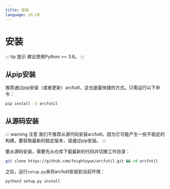 ```yaml
---
title: 安装
language: zh-CN
---
```


# 安装

::: tip 提示
建议使用Python >= 3.8。
:::

## 从pip安装

推荐通过pip安装（或者更新）arcfutil，这也是最快捷的方式。只需运行以下命令：

```bash
pip install -U arcfutil
```

## 从源码安装

::: warning 注意
我们不推荐从源代码安装arcfutil，因为它可能产生一些不稳定的构建。要获取最新的稳定版本，请通过pip安装。
:::

要从源码安装，需要先从仓库下载最新的代码并切换工作目录：

```bash
git clone https://github.com/feightwywx/arcfutil.git && cd arcfutil
```

之后，运行`setup.py`来将arcfutil安装到当前环境：

```bash
python3 setup.py install
```